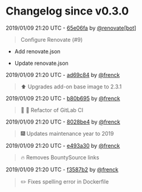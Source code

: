 # Changelog since v0.3.0

2019/01/09 21:20 UTC - [65e06fa](https://github.com/hassio-addons/addon-lovelace-migration/commit/65e06fa6f9524e79379c34fdc02b5e435e38835e) by [@renovate[bot]](https://github.com/apps/renovate)
> Configure Renovate (#9)

* Add renovate.json

* Update renovate.json 

2019/01/09 21:20 UTC - [ad69c84](https://github.com/hassio-addons/addon-lovelace-migration/commit/ad69c8450f7983b4cbecab6339a33016555f71e4) by [@frenck](https://github.com/frenck)
> :arrow_up: Upgrades add-on base image to 2.3.1 

2019/01/09 21:20 UTC - [b80b695](https://github.com/hassio-addons/addon-lovelace-migration/commit/b80b695f392cb90bbcae559fce806c6b7c92e6bb) by [@frenck](https://github.com/frenck)
> :tractor: :rocket: Refactor of GitLab CI 

2019/01/09 21:20 UTC - [8028be4](https://github.com/hassio-addons/addon-lovelace-migration/commit/8028be4499a30fa580bfd6f260f8ae1441b5f6e0) by [@frenck](https://github.com/frenck)
> :fireworks: Updates maintenance year to 2019 

2019/01/09 21:20 UTC - [e493a30](https://github.com/hassio-addons/addon-lovelace-migration/commit/e493a3060d64e06c2d529f70462987b28437acec) by [@frenck](https://github.com/frenck)
> :fire: Removes BountySource links 

2019/01/09 21:20 UTC - [f3587b2](https://github.com/hassio-addons/addon-lovelace-migration/commit/f3587b2c231792f044ebc2cd0273eb00f03974c3) by [@frenck](https://github.com/frenck)
> :pencil2: Fixes spelling error in Dockerfile 

